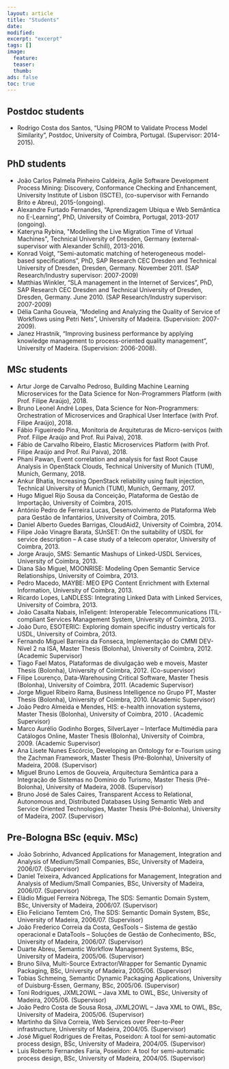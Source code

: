 ```yaml
---
layout: article
title: "Students"
date:
modified:
excerpt: "excerpt"
tags: []
image:
  feature:
  teaser:
  thumb:
ads: false
toc: true
---  
```



## Postdoc students
+ Rodrigo Costa dos Santos, “Using PROM to Validate Process Model Similarity”, Postdoc, University of Coimbra, 
Portugal. (Supervisor: 2014-2015).

## PhD students
+ João Carlos Palmela Pinheiro Caldeira, Agile Software Development Process Mining: Discovery, Conformance Checking 
and Enhancement, University Institute of Lisbon (ISCTE), (co-supervisor with Fernando Brito e Abreu), 2015-(ongoing).
+ Alexandre Furtado Fernandes, “Aprendizagem Ubíqua e Web Semântica no E-Learning”, PhD, University of Coimbra, 
Portugal, 2013-2017 (ongoing).
+ Kateryna Rybina, "Modelling the Live Migration Time of Virtual Machines", Technical University of Dresden, Germany 
(external-supervisor with Alexander Schill), 2013-2016.
+ Konrad Voigt, “Semi-automatic matching of heterogeneous model-based specifications”, PhD, SAP Research CEC Dresden 
and Technical University of Dresden, Dresden, Germany. November 2011. (SAP Research/Industry supervisor: 2007-2009)
+ Matthias Winkler, “SLA management in the Internet of Services”, PhD, SAP Research CEC Dresden and Technical 
University of Dresden, Dresden, Germany. June 2010. (SAP Research/Industry supervisor: 2007-2009)
+ Délia Canha Gouveia, “Modeling and Analyzing the Quality of Service of Workflows using Petri Nets”, University of 
Madeira. (Supervision: 2007-2009).
+ Janez Hrastnik, “Improving business performance by applying knowledge management to process-oriented quality 
management”, University of Madeira. (Supervision: 2006-2008).

## MSc students
+ Artur Jorge de Carvalho Pedroso, Building Machine Learning Microservices for the Data Science for Non-Programmers 
Platform (with Prof. Filipe Araújo), 2018. 
+ Bruno Leonel André Lopes, Data Science for Non-Programmers: Orchestration of Microservices and Graphical User 
Interface (with Prof. Filipe Araújo), 2018. 
+ Fábio Figueiredo Pina, Monitoria de Arquiteturas de Micro-serviços (with Prof. Filipe Araújo and Prof. Rui Paiva), 2018. 
+ Fábio de Carvalho Ribeiro, Elastic Microservices Platform (with Prof. Filipe Araújo and Prof. Rui Paiva), 2018. 
+ Phani Pawan, Event correlation and analysis for fast Root Cause Analysis in OpenStack Clouds, Technical University 
of Munich (TUM), Munich, Germany, 2018.
+ Ankur Bhatia, Increasing OpenStack reliability using fault injection, Technical University of Munich (TUM), Munich,
 Germany, 2017.
+ Hugo Miguel Rijo Sousa da Conceição, Plataforma de Gestão de Importação, University of Coimbra, 2015. 
+ António Pedro de Ferreira Lucas, Desenvolvimento de Plataforma Web para Gestão de Infantários, University of 
Coimbra, 2015.
+ Daniel Alberto Guedes Barrigas, CloudAid2, University of Coimbra, 2014.
+ Filipe João Vinagre Barata, SUnSET: On the suitability of USDL for service description – A case study of a telecom 
operator, University of Coimbra, 2013.
+ Jorge Araujo, SMS: Semantic Mashups of Linked-USDL Services, University of Coimbra, 2013.
+ Diana São Miguel, MOONRISE: Modeling Open Semantic Service Relationships, University of Coimbra, 2013.
+ Pedro Macedo, MAYBE: MEO EPG Content Enrichment with External Information, University of Coimbra, 2013.
+ Ricardo Lopes, LaNDLESS: Integrating Linked Data with Linked Services, University of Coimbra, 2013.
+ João Casalta Nabais, InTeligent: Interoperable Telecommunications ITIL-compliant Services Management System, 
University of Coimbra, 2013.
+ João Duro, ESOTERIC: Exploring domain specific industry verticals for USDL, University of Coimbra, 2013.
+ Fernando Miguel Barreira da Fonseca, Implementação do CMMI DEV-Nível 2 na ISA, Master Thesis (Bolonha), University 
of Coimbra, 2012. (Academic Supervisor)
+ Tiago Fael Matos, Plataformas de divulgação web e moveis, Master Thesis (Bolonha), University of Coimbra, 2012. 
(Co-supervisor)
+ Filipe Lourenço, Data-Warehousing Critical Software, Master Thesis (Bolonha), University of Coimbra, 2011. 
(Academic Supervisor)
+ Jorge Miguel Ribeiro Rama, Business Intelligence no Grupo PT, Master Thesis (Bolonha), University of Coimbra, 2010.
 (Academic Supervisor)
+ João Pedro Almeida e Mendes, HIS: e-health innovation systems, Master Thesis (Bolonha), University of Coimbra, 2010
. (Academic Supervisor)
+ Marco Aurélio Godinho Borges, SilverLayer – Interface Multimédia para Catálogos Online, Master Thesis (Bolonha), 
University of Coimbra, 2009. (Academic Supervisor)
+ Ana Lisete Nunes Escórcio, Developing an Ontology for e-Tourism using the Zachman Framework, Master Thesis 
(Pré-Bolonha), University of Madeira, 2008. (Supervisor)
+ Miguel Bruno Lemos de Gouveia, Arquitectura Semântica para a Integração de Sistemas no Domínio do Turismo, Master 
Thesis (Pré-Bolonha), University of Madeira, 2008. (Supervisor)
+ Bruno José de Sales Caires, Transparent Access to Relational, Autonomous and, Distributed Databases Using Semantic 
Web and Service Oriented Technologies, Master Thesis (Pré-Bolonha), University of Madeira, 2007. (Supervisor)

## Pre-Bologna BSc (equiv. MSc)
+ João Sobrinho, Advanced Applications for Management, Integration and Analysis of Medium/Small Companies, BSc, 
University of Madeira, 2006/07. (Supervisor)
+ Daniel Teixeira, Advanced Applications for Management, Integration and Analysis of Medium/Small Companies, BSc, 
University of Madeira, 2006/07. (Supervisor)
+ Eládio Miguel Ferreira Nóbrega, The SDS: Semantic Domain System, BSc, University of Madeira, 2006/07. (Supervisor)
+ Elio Feliciano Temtem Cró, The SDS: Semantic Domain System, BSc, University of Madeira, 2006/07. (Supervisor)
+ João Frederico Correia da Costa, GesTools – Sistema de gestão operacional e DataTools – Soluções de Gestão de 
Conhecimento, BSc, University of Madeira, 2006/07. (Supervisor)
+ Duarte Abreu, Semantic Workflow Management Systems, BSc, University of Madeira, 2005/06. (Supervisor)
+ Bruno Silva, Multi-Source Extractor/Wrapper for Semantic Dynamic Packaging, BSc, University of Madeira, 2005/06. 
(Supervisor)
+ Tobias Schmeing, Semantic Dynamic Packaging Applications, University of Duisburg-Essen, Germany, BSc, 2005/06. 
(Supervisor)
+ Toni Rodrigues, JXML2OWL – Java XML to OWL, BSc, University of Madeira, 2005/06. (Supervisor)
+ João Pedro Costa de Sousa Rosa, JXML2OWL – Java XML to OWL, BSc, University of Madeira, 2005/06. (Supervisor)
+ Martinho da Silva Correia, Web Services over Peer-to-Peer infrastructure, University of Madeira, 2004/05. (Supervisor)
+ José Miguel Rodrigues de Freitas, Poseidon: A tool for semi-automatic process design, BSc, University of Madeira, 
2004/05. (Supervisor)
+ Luis Roberto Fernandes Faria, Poseidon: A tool for semi-automatic process design, BSc, University of Madeira, 
2004/05. (Supervisor)
